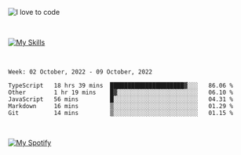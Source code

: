 ![I love to code](https://capsule-render.vercel.app/api?height=250&type=waving&color=gradient&customColorList=14&section=header&text=%F0%9F%92%80%20%F0%9F%96%A4%20%F0%9F%92%BB&fontSize=34&fontColor=fff&animation=fadeIn&fontAlignY=40)

<br>

[![My Skills](https://skillicons.dev/icons?i=html,css,js,ts,dart,react,vue,astro,nextjs,nuxtjs,svelte,remix,gatsby,flutter,jest,sass,styledcomponents,tailwind,materialui,nodejs,graphql,git,netlify,ai,figma)](https://skillicons.dev)

<br>


<!--START_SECTION:waka-->
```text
Week: 02 October, 2022 - 09 October, 2022

TypeScript   18 hrs 39 mins  █████████████████████▓░░░   86.06 % 
Other        1 hr 19 mins    █▓░░░░░░░░░░░░░░░░░░░░░░░   06.10 % 
JavaScript   56 mins         █░░░░░░░░░░░░░░░░░░░░░░░░   04.31 % 
Markdown     16 mins         ▒░░░░░░░░░░░░░░░░░░░░░░░░   01.29 % 
Git          14 mins         ▒░░░░░░░░░░░░░░░░░░░░░░░░   01.15 % 
```
<!--END_SECTION:waka-->


<br>

[![My Spotify](https://spotify-github-profile.vercel.app/api/view?uid=dmblakedesign&cover_image=true&theme=default&bar_color=53b14f&bar_color_cover=false)](https://github.com/kittinan/spotify-github-profile)
